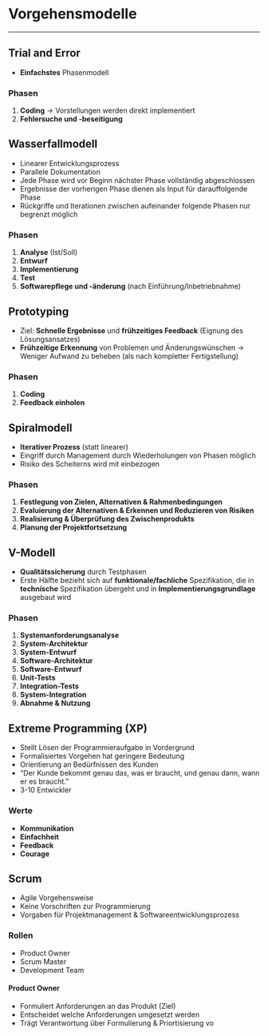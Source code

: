 # Vorgehensmodelle
___
## Trial and Error
- **Einfachstes** Phasenmodell
### Phasen
1. **Coding**
	→ Vorstellungen werden direkt implementiert
2. **Fehlersuche und -beseitigung**
## Wasserfallmodell
- Linearer Entwicklungsprozess
- Parallele Dokumentation
- Jede Phase wird vor Beginn nächster Phase vollständig abgeschlossen
- Ergebnisse der vorherigen Phase dienen als Input für darauffolgende Phase
- Rückgriffe und Iterationen zwischen aufeinander folgende Phasen nur begrenzt möglich 
### Phasen
1. **Analyse** (Ist/Soll)
2. **Entwurf**
3. **Implementierung**
4. **Test**
5. **Softwarepflege und -änderung** (nach Einführung/Inbetriebnahme)
## Prototyping
- Ziel: **Schnelle Ergebnisse** und **frühzeitiges Feedback** (Eignung des Lösungsansatzes)
- **Frühzeitige Erkennung** von Problemen und Änderungswünschen
	→ Weniger Aufwand zu beheben (als nach kompletter Fertigstellung)
### Phasen
1. **Coding**
2. **Feedback einholen**
## Spiralmodell
- **Iterativer Prozess** (statt linearer)
- Eingriff durch Management durch Wiederholungen von Phasen möglich
- Risiko des Scheiterns wird mit einbezogen
### Phasen
1. **Festlegung von Zielen, Alternativen & Rahmenbedingungen**
2. **Evaluierung der Alternativen & Erkennen und Reduzieren von Risiken**
3. **Realisierung & Überprüfung des Zwischenprodukts**
4. **Planung der Projektfortsetzung**
## V-Modell
- **Qualitätssicherung** durch Testphasen
- Erste Hälfte bezieht sich auf **funktionale/fachliche** Spezifikation, die in **technische** Spezifikation übergeht und in **Implementierungsgrundlage** ausgebaut wird
### Phasen
1. **Systemanforderungsanalyse**
2. **System-Architektur**
3. **System-Entwurf**
4. **Software-Architektur**
5. **Software-Entwurf**
6. **Unit-Tests**
7. **Integration-Tests**
8. **System-Integration**
9. **Abnahme & Nutzung**
## Extreme Programming (XP)
- Stellt Lösen der Programmieraufgabe in Vordergrund
- Formalisiertes Vorgehen hat geringere Bedeutung
- Orientierung an Bedürfnissen des Kunden
- “Der Kunde bekommt genau das, was er braucht, und genau dann, wann er es braucht.”
- 3-10 Entwickler
### Werte
- **Kommunikation**
- **Einfachheit**
- **Feedback**
- **Courage**
## Scrum
- Agile Vorgehensweise
- Keine Vorschriften zur Programmierung
- Vorgaben für Projektmanagement & Softwareentwicklungsprozess
### Rollen
- Product Owner
- Scrum Master
- Development Team
#### Product Owner
- Formuliert Anforderungen an das Produkt (Ziel)
- Entscheidet welche Anforderungen umgesetzt werden
- Trägt Verantwortung über Formulierung & Priortisierung vo